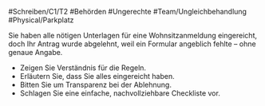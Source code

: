 #Schreiben/C1/T2 #Behörden #Ungerechte
#Team/Ungleichbehandlung #Physical/Parkplatz


Sie haben alle nötigen Unterlagen für eine Wohnsitzanmeldung eingereicht, doch Ihr Antrag wurde abgelehnt, weil ein Formular angeblich fehlte – ohne genaue Angabe.
- Zeigen Sie Verständnis für die Regeln.
- Erläutern Sie, dass Sie alles eingereicht haben.
- Bitten Sie um Transparenz bei der Ablehnung.
- Schlagen Sie eine einfache, nachvollziehbare Checkliste vor.